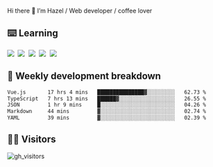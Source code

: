 
Hi there 👋 I’m Hazel / Web developer / coffee lover

## ⌨️ Learning

<samp>
 <a href="https://github.com/vuejs/core"><img src="https://api.iconify.design/logos:vue.svg" /></a>
  <a href="https://github.com/vuejs/core"><img src="https://api.iconify.design/logos:react.svg" /></a>
  <a href="https://github.com/vitejs/vite"><img src="https://api.iconify.design/logos:vitejs.svg" /></a>
  <a href="https://github.com/microsoft/TypeScript"><img src="https://api.iconify.design/logos:typescript-icon.svg" /></a> 
  <a href="https://github.com/unocss/unocss"><img src="https://api.iconify.design/logos:unocss.svg" /></a>
  

</samp>


## 🦀 Weekly development breakdown

<!--START_SECTION:waka-->

```txt
Vue.js       17 hrs 4 mins   ███████████████▓░░░░░░░░░   62.73 %
TypeScript   7 hrs 13 mins   ██████▓░░░░░░░░░░░░░░░░░░   26.55 %
JSON         1 hr 9 mins     █░░░░░░░░░░░░░░░░░░░░░░░░   04.26 %
Markdown     44 mins         ▓░░░░░░░░░░░░░░░░░░░░░░░░   02.74 %
YAML         39 mins         ▓░░░░░░░░░░░░░░░░░░░░░░░░   02.39 %
```

<!--END_SECTION:waka-->
## 👬🏻 Visitors

![gh_visitors](https://profile-counter.glitch.me/Hazel-Lin/count.svg)

